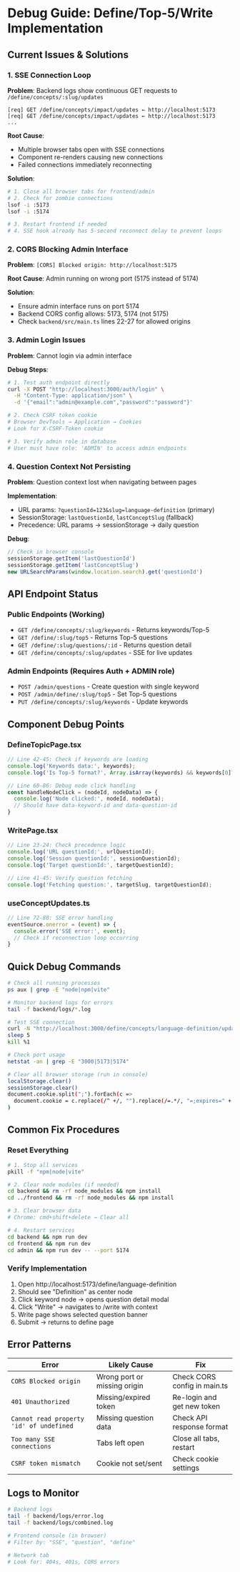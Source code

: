 # Debug Guide: Define/Top-5/Write Implementation

## Current Issues & Solutions

### 1. SSE Connection Loop
**Problem**: Backend logs show continuous GET requests to `/define/concepts/:slug/updates`
```
[req] GET /define/concepts/impact/updates ← http://localhost:5173
[req] GET /define/concepts/impact/updates ← http://localhost:5173
...
```

**Root Cause**: 
- Multiple browser tabs open with SSE connections
- Component re-renders causing new connections
- Failed connections immediately reconnecting

**Solution**:
```bash
# 1. Close all browser tabs for frontend/admin
# 2. Check for zombie connections
lsof -i :5173
lsof -i :5174

# 3. Restart frontend if needed
# 4. SSE hook already has 5-second reconnect delay to prevent loops
```

### 2. CORS Blocking Admin Interface
**Problem**: `[CORS] Blocked origin: http://localhost:5175`

**Root Cause**: Admin running on wrong port (5175 instead of 5174)

**Solution**:
- Ensure admin interface runs on port 5174
- Backend CORS config allows: 5173, 5174 (not 5175)
- Check `backend/src/main.ts` lines 22-27 for allowed origins

### 3. Admin Login Issues
**Problem**: Cannot login via admin interface

**Debug Steps**:
```bash
# 1. Test auth endpoint directly
curl -X POST "http://localhost:3000/auth/login" \
  -H "Content-Type: application/json" \
  -d '{"email":"admin@example.com","password":"password"}'

# 2. Check CSRF token cookie
# Browser DevTools → Application → Cookies
# Look for X-CSRF-Token cookie

# 3. Verify admin role in database
# User must have role: 'ADMIN' to access admin endpoints
```

### 4. Question Context Not Persisting
**Problem**: Question context lost when navigating between pages

**Implementation**:
- URL params: `?questionId=123&slug=language-definition` (primary)
- SessionStorage: `lastQuestionId`, `lastConceptSlug` (fallback)
- Precedence: URL params → sessionStorage → daily question

**Debug**:
```javascript
// Check in browser console
sessionStorage.getItem('lastQuestionId')
sessionStorage.getItem('lastConceptSlug')
new URLSearchParams(window.location.search).get('questionId')
```

## API Endpoint Status

### Public Endpoints (Working)
- `GET /define/concepts/:slug/keywords` - Returns keywords/Top-5
- `GET /define/:slug/top5` - Returns Top-5 questions
- `GET /define/:slug/questions/:id` - Returns question detail
- `GET /define/concepts/:slug/updates` - SSE for live updates

### Admin Endpoints (Requires Auth + ADMIN role)
- `POST /admin/questions` - Create question with single keyword
- `POST /admin/define/:slug/top5` - Set Top-5 questions
- `PUT /define/concepts/:slug/keywords` - Update keywords

## Component Debug Points

### DefineTopicPage.tsx
```typescript
// Line 42-45: Check if keywords are loading
console.log('Keywords data:', keywords);
console.log('Is Top-5 format?', Array.isArray(keywords) && keywords[0]?.questionId);

// Line 60-86: Debug node click handling
const handleNodeClick = (nodeId, nodeData) => {
  console.log('Node clicked:', nodeId, nodeData);
  // Should have data-keyword-id and data-question-id
}
```

### WritePage.tsx
```typescript
// Line 23-24: Check precedence logic
console.log('URL questionId:', urlQuestionId);
console.log('Session questionId:', sessionQuestionId);
console.log('Target questionId:', targetQuestionId);

// Line 41-45: Verify question fetching
console.log('Fetching question:', targetSlug, targetQuestionId);
```

### useConceptUpdates.ts
```typescript
// Line 72-88: SSE error handling
eventSource.onerror = (event) => {
  console.error('SSE error:', event);
  // Check if reconnection loop occurring
}
```

## Quick Debug Commands

```bash
# Check all running processes
ps aux | grep -E "node|npm|vite"

# Monitor backend logs for errors
tail -f backend/logs/*.log

# Test SSE connection
curl -N "http://localhost:3000/define/concepts/language-definition/updates" &
sleep 5
kill %1

# Check port usage
netstat -an | grep -E "3000|5173|5174"

# Clear all browser storage (run in console)
localStorage.clear()
sessionStorage.clear()
document.cookie.split(";").forEach(c => 
  document.cookie = c.replace(/^ +/, "").replace(/=.*/, "=;expires=" + new Date().toUTCString() + ";path=/")
)
```

## Common Fix Procedures

### Reset Everything
```bash
# 1. Stop all services
pkill -f "npm|node|vite"

# 2. Clear node modules (if needed)
cd backend && rm -rf node_modules && npm install
cd ../frontend && rm -rf node_modules && npm install

# 3. Clear browser data
# Chrome: cmd+shift+delete → Clear all

# 4. Restart services
cd backend && npm run dev
cd frontend && npm run dev
cd admin && npm run dev -- --port 5174
```

### Verify Implementation
1. Open http://localhost:5173/define/language-definition
2. Should see "Definition" as center node
3. Click keyword node → opens question detail modal
4. Click "Write" → navigates to /write with context
5. Write page shows selected question banner
6. Submit → returns to define page

## Error Patterns

| Error | Likely Cause | Fix |
|-------|-------------|-----|
| `CORS Blocked origin` | Wrong port or missing origin | Check CORS config in main.ts |
| `401 Unauthorized` | Missing/expired token | Re-login and get new token |
| `Cannot read property 'id' of undefined` | Missing question data | Check API response format |
| `Too many SSE connections` | Tabs left open | Close all tabs, restart |
| `CSRF token mismatch` | Cookie not set/sent | Check cookie settings |

## Logs to Monitor

```bash
# Backend logs
tail -f backend/logs/error.log
tail -f backend/logs/combined.log

# Frontend console (in browser)
# Filter by: "SSE", "question", "define"

# Network tab
# Look for: 404s, 401s, CORS errors
```